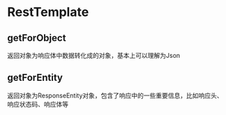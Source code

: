 # RestTemplate

## getForObject

返回对象为响应体中数据转化成的对象，基本上可以理解为Json

## getForEntity

返回对象为ResponseEntity对象，包含了响应中的一些重要信息，比如响应头、响应状态码、响应体等